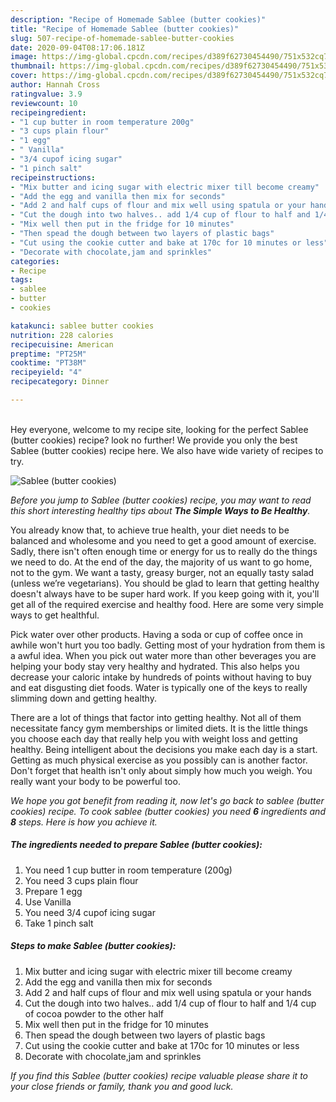 ```yaml
---
description: "Recipe of Homemade Sablee (butter cookies)"
title: "Recipe of Homemade Sablee (butter cookies)"
slug: 507-recipe-of-homemade-sablee-butter-cookies
date: 2020-09-04T08:17:06.181Z
image: https://img-global.cpcdn.com/recipes/d389f62730454490/751x532cq70/sablee-butter-cookies-recipe-main-photo.jpg
thumbnail: https://img-global.cpcdn.com/recipes/d389f62730454490/751x532cq70/sablee-butter-cookies-recipe-main-photo.jpg
cover: https://img-global.cpcdn.com/recipes/d389f62730454490/751x532cq70/sablee-butter-cookies-recipe-main-photo.jpg
author: Hannah Cross
ratingvalue: 3.9
reviewcount: 10
recipeingredient:
- "1 cup butter in room temperature 200g"
- "3 cups plain flour"
- "1 egg"
- " Vanilla"
- "3/4 cupof icing sugar"
- "1 pinch salt"
recipeinstructions:
- "Mix butter and icing sugar with electric mixer till become creamy"
- "Add the egg and vanilla then mix for seconds"
- "Add 2 and half cups of flour and mix well using spatula or your hands"
- "Cut the dough into two halves.. add 1/4 cup of flour to half and 1/4 cup of cocoa powder to the other half"
- "Mix well then put in the fridge for 10 minutes"
- "Then spead the dough between two layers of plastic bags"
- "Cut using the cookie cutter and bake at 170c for 10 minutes or less"
- "Decorate with chocolate,jam and sprinkles"
categories:
- Recipe
tags:
- sablee
- butter
- cookies

katakunci: sablee butter cookies 
nutrition: 228 calories
recipecuisine: American
preptime: "PT25M"
cooktime: "PT38M"
recipeyield: "4"
recipecategory: Dinner

---
```

<br>
Hey everyone, welcome to my recipe site, looking for the perfect Sablee (butter cookies) recipe? look no further! We provide you only the best Sablee (butter cookies) recipe here. We also have wide variety of recipes to try.
<br>


![Sablee (butter cookies)](https://img-global.cpcdn.com/recipes/d389f62730454490/751x532cq70/sablee-butter-cookies-recipe-main-photo.jpg)

<i>Before you jump to Sablee (butter cookies) recipe, you may want to read this short interesting healthy tips about <strong>The Simple Ways to Be Healthy</strong>.</i>

You already know that, to achieve true health, your diet needs to be balanced and wholesome and you need to get a good amount of exercise. Sadly, there isn't often enough time or energy for us to really do the things we need to do. At the end of the day, the majority of us want to go home, not to the gym. We want a tasty, greasy burger, not an equally tasty salad (unless we’re vegetarians). You should be glad to learn that getting healthy doesn't always have to be super hard work. If you keep going with it, you'll get all of the required exercise and healthy food. Here are some very simple ways to get healthful.

Pick water over other products. Having a soda or cup of coffee once in awhile won't hurt you too badly. Getting most of your hydration from them is a awful idea. When you pick out water more than other beverages you are helping your body stay very healthy and hydrated. This also helps you decrease your caloric intake by hundreds of points without having to buy and eat disgusting diet foods. Water is typically one of the keys to really slimming down and getting healthy.

There are a lot of things that factor into getting healthy. Not all of them necessitate fancy gym memberships or limited diets. It is the little things you choose each day that really help you with weight loss and getting healthy. Being intelligent about the decisions you make each day is a start. Getting as much physical exercise as you possibly can is another factor. Don't forget that health isn't only about simply how much you weigh. You really want your body to be powerful too. 


<i>We hope you got benefit from reading it, now let's go back to sablee (butter cookies) recipe. To cook sablee (butter cookies) you need <strong>6</strong> ingredients and <strong>8</strong> steps. Here is how you achieve it.
</i>

##### The ingredients needed to prepare Sablee (butter cookies):

1. You need 1 cup butter in room temperature (200g)
1. You need 3 cups plain flour
1. Prepare 1 egg
1. Use  Vanilla
1. You need 3/4 cupof icing sugar
1. Take 1 pinch salt


##### Steps to make Sablee (butter cookies):

1. Mix butter and icing sugar with electric mixer till become creamy
1. Add the egg and vanilla then mix for seconds
1. Add 2 and half cups of flour and mix well using spatula or your hands
1. Cut the dough into two halves.. add 1/4 cup of flour to half and 1/4 cup of cocoa powder to the other half
1. Mix well then put in the fridge for 10 minutes
1. Then spead the dough between two layers of plastic bags
1. Cut using the cookie cutter and bake at 170c for 10 minutes or less
1. Decorate with chocolate,jam and sprinkles


<i>If you find this Sablee (butter cookies) recipe valuable please share it to your close friends or family, thank you and good luck.</i>
